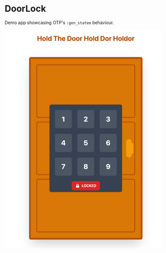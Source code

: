 # DoorLock

Demo app showcasing OTP's `:gen_statem` behaviour.

<center><img src="docs/door.png" height="700"/></center>